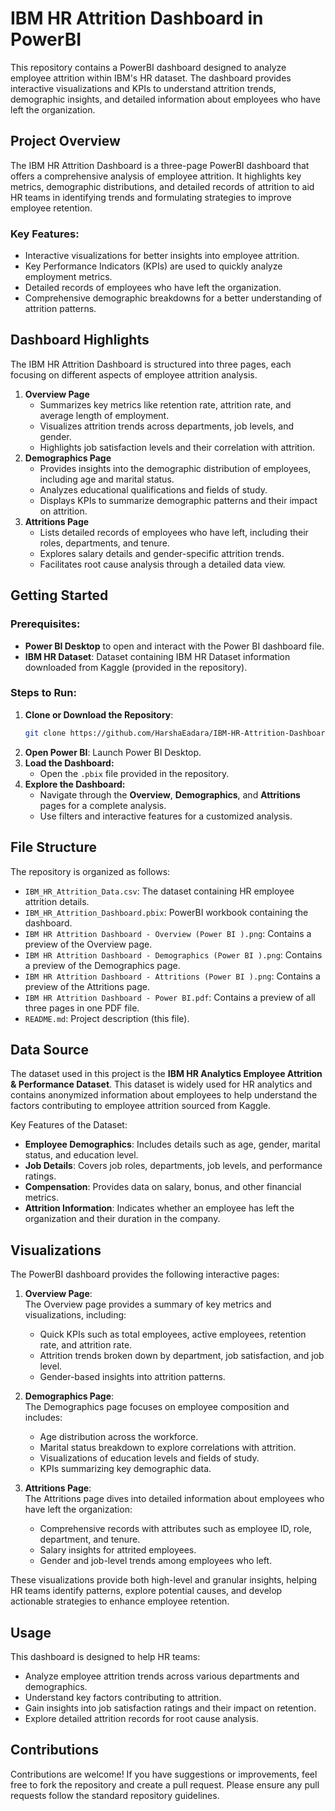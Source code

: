 # IBM HR Attrition Dashboard in PowerBI
This repository contains a PowerBI dashboard designed to analyze employee attrition within IBM's HR dataset. The dashboard provides interactive visualizations and KPIs to understand attrition trends, demographic insights, and detailed information about employees who have left the organization.

## Project Overview

The IBM HR Attrition Dashboard is a three-page PowerBI dashboard that offers a comprehensive analysis of employee attrition. It highlights key metrics, demographic distributions, and detailed records of attrition to aid HR teams in identifying trends and formulating strategies to improve employee retention.

### Key Features:
- Interactive visualizations for better insights into employee attrition.
- Key Performance Indicators (KPIs) are used to quickly analyze employment metrics.
- Detailed records of employees who have left the organization.
- Comprehensive demographic breakdowns for a better understanding of attrition patterns.

## Dashboard Highlights
The IBM HR Attrition Dashboard is structured into three pages, each focusing on different aspects of employee attrition analysis.
1. **Overview Page**
   - Summarizes key metrics like retention rate, attrition rate, and average length of employment.
   - Visualizes attrition trends across departments, job levels, and gender.
   - Highlights job satisfaction levels and their correlation with attrition.
2. **Demographics Page**
   - Provides insights into the demographic distribution of employees, including age and marital status.
   - Analyzes educational qualifications and fields of study.
   - Displays KPIs to summarize demographic patterns and their impact on attrition.
3. **Attritions Page**
   - Lists detailed records of employees who have left, including their roles, departments, and tenure.
   - Explores salary details and gender-specific attrition trends.
   - Facilitates root cause analysis through a detailed data view.

## Getting Started  

### Prerequisites:  
- **Power BI Desktop** to open and interact with the Power BI dashboard file.
- **IBM HR Dataset**: Dataset containing IBM HR Dataset information downloaded from Kaggle (provided in the repository).  

### Steps to Run:  
1. **Clone or Download the Repository**:  
   ```bash  
   git clone https://github.com/HarshaEadara/IBM-HR-Attrition-Dashboard-in-PowerBI.git  
   ```
2. **Open Power BI**: Launch Power BI Desktop.
3. **Load the Dashboard:**
   - Open the `.pbix` file provided in the repository.
4. **Explore the Dashboard:**
   - Navigate through the **Overview**, **Demographics**, and **Attritions** pages for a complete analysis. 
   - Use filters and interactive features for a customized analysis.

## File Structure

The repository is organized as follows:

- `IBM_HR_Attrition_Data.csv`: The dataset containing HR employee attrition details.
- `IBM_HR_Attrition_Dashboard.pbix`: PowerBI workbook containing the dashboard.
- `IBM HR Attrition Dashboard - Overview (Power BI ).png`: Contains a preview of the Overview page.
- `IBM HR Attrition Dashboard - Demographics (Power BI ).png`: Contains a preview of the Demographics page.
- `IBM HR Attrition Dashboard - Attritions (Power BI ).png`: Contains a preview of the Attritions page.
- `IBM HR Attrition Dashboard - Power BI.pdf`: Contains a preview of all three pages in one PDF file.
- `README.md`: Project description (this file).

## Data Source
The dataset used in this project is the **IBM HR Analytics Employee Attrition & Performance Dataset**. This dataset is widely used for HR analytics and contains anonymized information about employees to help understand the factors contributing to employee attrition sourced from Kaggle.

Key Features of the Dataset:
- **Employee Demographics**: Includes details such as age, gender, marital status, and education level.
- **Job Details**: Covers job roles, departments, job levels, and performance ratings.
- **Compensation**: Provides data on salary, bonus, and other financial metrics.
- **Attrition Information**: Indicates whether an employee has left the organization and their duration in the company.
  
## Visualizations  
The PowerBI dashboard provides the following interactive pages:  

1. **Overview Page**:  
   The Overview page provides a summary of key metrics and visualizations, including:
   - Quick KPIs such as total employees, active employees, retention rate, and attrition rate.
   - Attrition trends broken down by department, job satisfaction, and job level.
   - Gender-based insights into attrition patterns.

2. **Demographics Page**:  
   The Demographics page focuses on employee composition and includes:
   - Age distribution across the workforce.
   - Marital status breakdown to explore correlations with attrition.
   - Visualizations of education levels and fields of study.
   - KPIs summarizing key demographic data.  

3. **Attritions Page**:  
   The Attritions page dives into detailed information about employees who have left the organization:
   - Comprehensive records with attributes such as employee ID, role, department, and tenure.
   - Salary insights for attrited employees.
   - Gender and job-level trends among employees who left.

These visualizations provide both high-level and granular insights, helping HR teams identify patterns, explore potential causes, and develop actionable strategies to enhance employee retention.  

## Usage

This dashboard is designed to help HR teams:
- Analyze employee attrition trends across various departments and demographics.
- Understand key factors contributing to attrition.
- Gain insights into job satisfaction ratings and their impact on retention.
- Explore detailed attrition records for root cause analysis.

## Contributions

Contributions are welcome! If you have suggestions or improvements, feel free to fork the repository and create a pull request. Please ensure any pull requests follow the standard repository guidelines.


